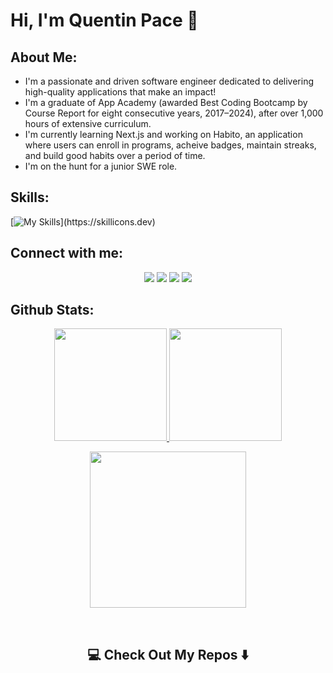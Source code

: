 # Hi, I'm Quentin Pace 👋

## About Me:
- I'm a passionate and driven software engineer dedicated to delivering high-quality applications that make an impact!
- I'm a graduate of App Academy (awarded Best Coding Bootcamp by Course Report for eight consecutive years, 2017–2024), after over 1,000 hours of extensive curriculum.
- I'm currently learning Next.js and working on Habito, an application where users can enroll in programs, acheive badges, maintain streaks, and build good habits over a period of time.
- I'm on the hunt for a junior SWE role.

## Skills:

[![My Skills](https://skillicons.dev/icons?i=js,py,react,redux,html,css,aws,docker,express,sequelize,flask,vite,sqlite,linux,nodejs,npm,postgres,postman,)](https://skillicons.dev)



## Connect with me:
<div align="center">
    <a href="https://www.linkedin.com/in/quentin-pace-507820300" target="_blank"><img src="https://img.shields.io/badge/-Quentin Pace-0077B5?style=flat&logo=Linkedin&logoColor=white"/></a>
    <a href="mailto:quentinepace@gmail.com"><img src="https://img.shields.io/badge/-quentinepace@gmail.com-D14836?style=flat&logo=Gmail&logoColor=white"/></a>
    <a href="https://leetcode.com/u/quentinpace/" target="_blank"><img src="https://img.shields.io/badge/-Quentin Pace-FFA116?style=flat&logo=LeetCode&logoColor=white"/></a>
    <a href="mailto:quentinepace@gmail.com"><img src="https://img.shields.io/badge/Number- 317 941 1152-FFA116?style=flat&color=green"/></a>
</div>

 ## Github Stats:
<p align="center">
    <a href="https://github.com/quentinpace">
        <img height="180em" src="https://github-readme-stats-git-masterrstaa-rickstaa.vercel.app/api?username=quentinpace&show_icons=true&theme=onedark&include_all_commits=true&count_private=true&hide_border=true"/>
        <img height="180em" src="https://github-readme-stats-eight-theta.vercel.app/api/top-langs/?username=quentinpace&langs_count=12&layout=compact&langs_count=8&theme=onedark&include_all_commits=true&count_private=true&hide_border=true" />
    </a>
</p>
<!-- Activity Graph -->
<p align="center">
  <a href="https://github.com/quentinpace">
    <img height=250 src="https://github-readme-activity-graph.vercel.app/graph?username=quentinpace&bg_color=282c34&color=FDFD96&line=FDFD96&point=FFFFFF&area_color=79FE96&border_radius=24.5&title_color=FDFD96&border_radius=20px"/>
  </a> 
</p>

<br>

<div id="header" align="center">

  <img src="https://komarev.com/ghpvc/?username=quentinpacev&style=for-the-badge&color=orange" alt=""/>
</div>

<h2  align="center">💻 Check Out My Repos ⬇️ </h2>
